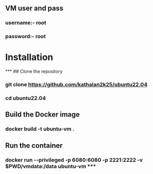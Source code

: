 
## VM user and pass
### username:- root

### password:- root

# Installation
*** ## Clone the repository
### git clone https://github.com/kathalan2k25/ubuntu22.04

### cd ubuntu22.04

## Build the Docker image
### docker build -t ubuntu-vm .

## Run the container

### docker run --privileged -p 6080:6080 -p 2221:2222 -v $PWD/vmdata:/data ubuntu-vm ***
